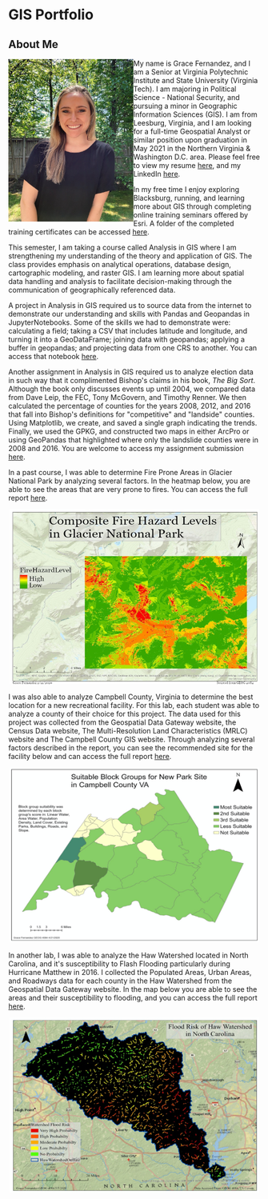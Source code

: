 # GIS Portfolio
## About Me
<img align = "left" img width = "250" height = "325" src ="https://github.com/fernandezgk/GISPortfolio/blob/main/miscellaneous/LinkedInPic.JPG">
</img>

My name is Grace Fernandez, and I am a Senior at Virginia Polytechnic Institute and State University (Virginia Tech). I am majoring in Political Science - National Security, and pursuing a minor in Geographic Information Sciences (GIS). I am from Leesburg, Virginia, and I am looking for a full-time Geospatial Analyst or similar position upon graduation in May 2021 in the Northern Virginia & Washington D.C. area. Please feel free to view my resume [here](https://github.com/fernandezgk/GISPortfolio/blob/main/miscellaneous/Fernandez_ResumeLI.pdf), and my LinkedIn [here](https://www.linkedin.com/in/grace-fernandez-956968184).

In my free time I enjoy exploring Blacksburg, running, and learning more about GIS through completing online training seminars offered by Esri. A folder of the completed training certificates can be accessed [here](https://github.com/fernandezgk/GISPortfolio/tree/main/Esri_Training).

This semester, I am taking a course called Analysis in GIS where I am strengthening my understanding of the theory and application of GIS. The class provides emphasis on analytical operations, database design, cartographic modeling, and raster GIS. I am learning more about spatial data handling and analysis to facilitate decision-making through the communication of geographically referenced data. 

A project in Analysis in GIS required us to source data from the internet to demonstrate our understanding and skills with Pandas and Geopandas in JupyterNotebooks. Some of the skills we had to demonstrate were: calculating a field; taking a CSV that includes latitude and longitude, and turning it into a GeoDataFrame; joining data with geopandas; applying a buffer in geopandas; and projecting data from one CRS to another. You can access that notebook [here](https://github.com/fernandezgk/GISPortfolio/blob/main/AnalysisGIS_Notebooks/FernandezNotebook5.ipynb). 

Another assignment in Analysis in GIS required us to analyze election data in such way that it complimented Bishop's claims in his book, <i>The Big Sort</i>. Although the book only discusses events up until 2004, we compared data from Dave Leip, the FEC, Tony McGovern, and Timothy Renner. We then calculated the percentage of counties for the years 2008, 2012, and 2016 that fall into Bishop's definitions for "competitive" and "landside" counties. Using Matplotlib, we create, and saved a single graph indicating the trends. Finally, we used the GPKG, and constructed two maps in either ArcPro or using GeoPandas that highlighted where only the landslide counties were in 2008 and 2016. You are welcome to access my assignment submission [here](https://github.com/fernandezgk/GISPortfolio/blob/main/AnalysisGIS_Notebooks/FernandezAssignment1.pdf).

 In a past course, I was able to determine Fire Prone Areas in Glacier National Park by analyzing several factors. In the heatmap below, you are able to see the areas that are very prone to fires. You can access the full report [here](https://github.com/fernandezgk/GISPortfolio/tree/main/FireProneAreas_GlacierNationalPark). 
<p align = "center">
<img width = "500" height = "350" src ="https://github.com/fernandezgk/GISPortfolio/blob/main/FireProneAreas_GlacierNationalPark/CompositeFireProne.png">
</p>

I was also able to analyze Campbell County, Virginia to determine the best location for a new recreational facility. For this lab, each student was able to analyze a county of their choice for this project. The data used for this project was collected from the Geospatial Data Gateway website, the  Census Data website, The Multi-Resolution Land Characteristics (MRLC) website and The Campbell County GIS website. Through analyzing several factors described in the report, you can see the recommended site for the facility below and can access the full report [here](https://github.com/fernandezgk/GISPortfolio/tree/main/CampbellCounty_NewRecreationalFacility).
<p align = "center">
<img width = "500" height = "350" src ="https://github.com/fernandezgk/GISPortfolio/blob/main/CampbellCounty_NewRecreationalFacility/SuitableBlockGroups.png">
</p>


In another lab, I was able to analyze the Haw Watershed located in North Carolina, and it's susceptibility to Flash Flooding particularly during Hurricane Matthew in 2016. I collected the Populated Areas, Urban Areas, and Roadways data for each county in the Haw Watershed from the Geospatial Data Gateway website. In the map below you are able to see the areas and their susceptibility to flooding, and you can access the full report [here](https://github.com/fernandezgk/GISPortfolio/tree/main/HawWatershed_FlashFloodingAreas). 

<p align = "center">
<img width = "500" height = "350" src ="https://github.com/fernandezgk/GISPortfolio/blob/main/HawWatershed_FlashFloodingAreas/FloodRisk.png">
</p> 
